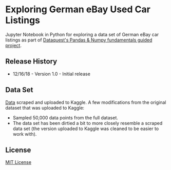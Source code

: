# Exploring German eBay Used Car Listings
Jupyter Notebook in Python for exploring a data set of German eBay car listings as part of [Dataquest's Pandas & Numpy fundamentals guided project](https://www.dataquest.io/course/pandas-fundamentals).

## Release History
* 12/16/18 - Version 1.0 - Initial release

## Data Set
[Data](https://www.kaggle.com/orgesleka/used-cars-database/data) scraped and uploaded to Kaggle. A few modifications from the original dataset that was uploaded to Kaggle:
* Sampled 50,000 data points from the full dataset.
* The data set has been dirtied a bit to more closely resemble a scraped data set (the version uploaded to Kaggle was cleaned to be easier to work with).

## License
[MIT License](https://opensource.org/licenses/MIT)
